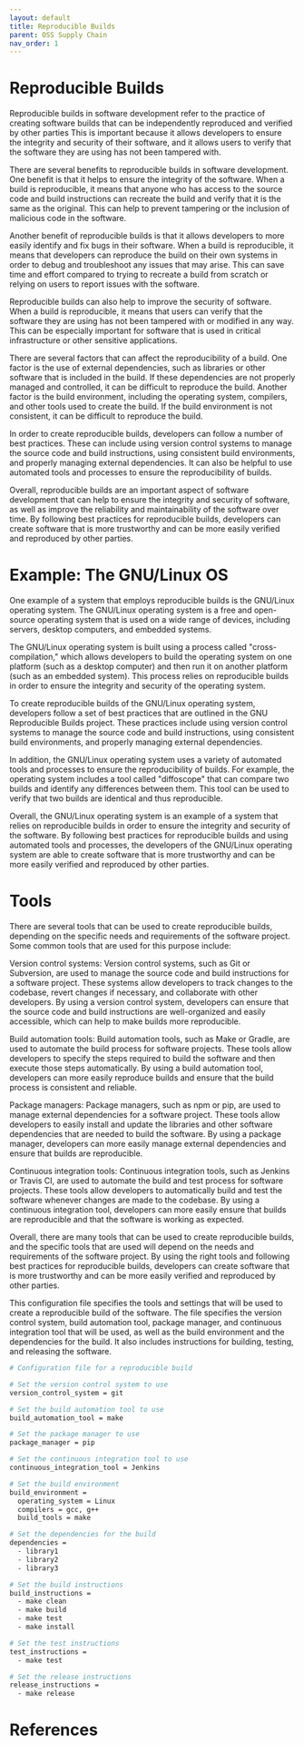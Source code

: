 ```yaml
---
layout: default
title: Reproducible Builds
parent: OSS Supply Chain
nav_order: 1
---
```


# Reproducible Builds

Reproducible builds in software development refer to the practice of creating software builds that can be independently reproduced and verified by other parties
This is important because it allows developers to ensure the integrity and security of their software, and it allows users to verify that the software they are using has not been tampered with.

There are several benefits to reproducible builds in software development.
One benefit is that it helps to ensure the integrity of the software.
When a build is reproducible, it means that anyone who has access to the source code and build instructions can recreate the build and verify that it is the same as the original.
This can help to prevent tampering or the inclusion of malicious code in the software.

Another benefit of reproducible builds is that it allows developers to more easily identify and fix bugs in their software.
When a build is reproducible, it means that developers can reproduce the build on their own systems in order to debug and troubleshoot any issues that may arise.
This can save time and effort compared to trying to recreate a build from scratch or relying on users to report issues with the software.

Reproducible builds can also help to improve the security of software.
When a build is reproducible, it means that users can verify that the software they are using has not been tampered with or modified in any way.
This can be especially important for software that is used in critical infrastructure or other sensitive applications.

There are several factors that can affect the reproducibility of a build.
One factor is the use of external dependencies, such as libraries or other software that is included in the build.
If these dependencies are not properly managed and controlled, it can be difficult to reproduce the build.
Another factor is the build environment, including the operating system, compilers, and other tools used to create the build.
If the build environment is not consistent, it can be difficult to reproduce the build.

In order to create reproducible builds, developers can follow a number of best practices.
These can include using version control systems to manage the source code and build instructions, using consistent build environments, and properly managing external dependencies.
It can also be helpful to use automated tools and processes to ensure the reproducibility of builds.

Overall, reproducible builds are an important aspect of software development that can help to ensure the integrity and security of software, as well as improve the reliability and maintainability of the software over time.
By following best practices for reproducible builds, developers can create software that is more trustworthy and can be more easily verified and reproduced by other parties.


# Example: The GNU/Linux OS

One example of a system that employs reproducible builds is the GNU/Linux operating system.
The GNU/Linux operating system is a free and open-source operating system that is used on a wide range of devices, including servers, desktop computers, and embedded systems.

The GNU/Linux operating system is built using a process called "cross-compilation," which allows developers to build the operating system on one platform (such as a desktop computer) and then run it on another platform (such as an embedded system).
This process relies on reproducible builds in order to ensure the integrity and security of the operating system.

To create reproducible builds of the GNU/Linux operating system, developers follow a set of best practices that are outlined in the GNU Reproducible Builds project.
These practices include using version control systems to manage the source code and build instructions, using consistent build environments, and properly managing external dependencies.

In addition, the GNU/Linux operating system uses a variety of automated tools and processes to ensure the reproducibility of builds.
For example, the operating system includes a tool called "diffoscope" that can compare two builds and identify any differences between them.
This tool can be used to verify that two builds are identical and thus reproducible.

Overall, the GNU/Linux operating system is an example of a system that relies on reproducible builds in order to ensure the integrity and security of the software.
By following best practices for reproducible builds and using automated tools and processes, the developers of the GNU/Linux operating system are able to create software that is more trustworthy and can be more easily verified and reproduced by other parties.


# Tools

There are several tools that can be used to create reproducible builds, depending on the specific needs and requirements of the software project. 
Some common tools that are used for this purpose include:

Version control systems: Version control systems, such as Git or Subversion, are used to manage the source code and build instructions for a software project. 
These systems allow developers to track changes to the codebase, revert changes if necessary, and collaborate with other developers. 
By using a version control system, developers can ensure that the source code and build instructions are well-organized and easily accessible, which can help to make builds more reproducible.

Build automation tools: Build automation tools, such as Make or Gradle, are used to automate the build process for software projects. 
These tools allow developers to specify the steps required to build the software and then execute those steps automatically.
By using a build automation tool, developers can more easily reproduce builds and ensure that the build process is consistent and reliable.

Package managers: Package managers, such as npm or pip, are used to manage external dependencies for a software project.
These tools allow developers to easily install and update the libraries and other software dependencies that are needed to build the software.
By using a package manager, developers can more easily manage external dependencies and ensure that builds are reproducible.

Continuous integration tools: Continuous integration tools, such as Jenkins or Travis CI, are used to automate the build and test process for software projects.
These tools allow developers to automatically build and test the software whenever changes are made to the codebase.
By using a continuous integration tool, developers can more easily ensure that builds are reproducible and that the software is working as expected.

Overall, there are many tools that can be used to create reproducible builds, and the specific tools that are used will depend on the needs and requirements of the software project. 
By using the right tools and following best practices for reproducible builds, developers can create software that is more trustworthy and can be more easily verified and reproduced by other parties.


This configuration file specifies the tools and settings that will be used to create a reproducible build of the software.
The file specifies the version control system, build automation tool, package manager, and continuous integration tool that will be used, as well as the build environment and the dependencies for the build. 
It also includes instructions for building, testing, and releasing the software.

```bash
# Configuration file for a reproducible build

# Set the version control system to use
version_control_system = git

# Set the build automation tool to use
build_automation_tool = make

# Set the package manager to use
package_manager = pip

# Set the continuous integration tool to use
continuous_integration_tool = Jenkins

# Set the build environment
build_environment =
  operating_system = Linux
  compilers = gcc, g++
  build_tools = make

# Set the dependencies for the build
dependencies =
  - library1
  - library2
  - library3

# Set the build instructions
build_instructions =
  - make clean
  - make build
  - make test
  - make install

# Set the test instructions
test_instructions =
  - make test

# Set the release instructions
release_instructions =
  - make release
```

# References

[^1]: [Reproducible Builds: Increasing the Integrity of Software Supply Chains](https://ieeexplore.ieee.org/document/9403390)
[^2]: [On business adoption and use of reproducible builds for open and closed source software](https://link.springer.com/article/10.1007/s11219-022-09607-z)
[^3]: [Automated Patching for Unreproducible Builds](http://oscar-lab.org/paper/icse_22_repfix.pdf)
[^4]: [Reproducible Build Maven Plugin](https://zlika.github.io/reproducible-build-maven-plugin/)